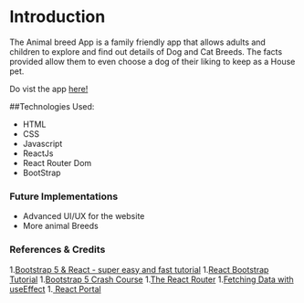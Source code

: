 # Introduction

The Animal breed App is a family friendly app that allows adults and children to explore and find out details of Dog and Cat Breeds. The facts provided allow them to even choose a dog of their liking to keep as a House pet.

Do vist the app [here!](https://animal-breeds.netlify.app/)

##Technologies Used:

- HTML
- CSS
- Javascript
- ReactJs
- React Router Dom
- BootStrap

### Future Implementations

- Advanced UI/UX for the website
- More animal Breeds

### References & Credits

1.[Bootstrap 5 & React - super easy and fast tutorial](https://www.youtube.com/watch?v=xdXd8BJwJ-U&ab_channel=Keepcoding) 1.[React Bootstrap Tutorial](https://www.youtube.com/watch?v=8pKjULHzs0s&t=762s&ab_channel=AdrianTwarog) 1.[Bootstrap 5 Crash Course](https://www.youtube.com/watch?v=Jyvffr3aCp0&ab_channel=WebDevSimplified) 1.[The React Router](https://www.youtube.com/watch?v=aZGzwEjZrXc&ab_channel=TheNetNinja) 1.[Fetching Data with useEffect](https://www.youtube.com/watch?v=qdCHEUaFhBk&ab_channel=TheNetNinja) 1.[ React Portal](https://www.youtube.com/watch?v=LyLa7dU5tp8&ab_channel=WebDevSimplified)
